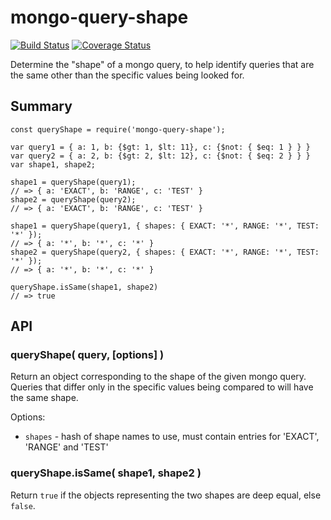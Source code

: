 mongo-query-shape
=================
[![Build Status](https://api.travis-ci.org/andrasq/node-mongo-query-shape.svg?branch=master)](https://travis-ci.org/andrasq/node-mongo-query-shape)
[![Coverage Status](https://codecov.io/github/andrasq/node-mongo-query-shape/coverage.svg?branch=master)](https://codecov.io/github/andrasq/node-mongo-query-shape?branch=master)

Determine the "shape" of a mongo query, to help identify queries that are the same
other than the specific values being looked for.


Summary
-------

    const queryShape = require('mongo-query-shape');

    var query1 = { a: 1, b: {$gt: 1, $lt: 11}, c: {$not: { $eq: 1 } } }
    var query2 = { a: 2, b: {$gt: 2, $lt: 12}, c: {$not: { $eq: 2 } } }
    var shape1, shape2;

    shape1 = queryShape(query1);
    // => { a: 'EXACT', b: 'RANGE', c: 'TEST' }
    shape2 = queryShape(query2);
    // => { a: 'EXACT', b: 'RANGE', c: 'TEST' }

    shape1 = queryShape(query1, { shapes: { EXACT: '*', RANGE: '*', TEST: '*' });
    // => { a: '*', b: '*', c: '*' }
    shape2 = queryShape(query2, { shapes: { EXACT: '*', RANGE: '*', TEST: '*' });
    // => { a: '*', b: '*', c: '*' }

    queryShape.isSame(shape1, shape2)
    // => true

API
---

### queryShape( query, [options] )

Return an object corresponding to the shape of the given mongo query.  Queries that
differ only in the specific values being compared to will have the same shape.

Options:
- `shapes` - hash of shape names to use, must contain entries for 'EXACT', 'RANGE' and 'TEST'

### queryShape.isSame( shape1, shape2 )

Return `true` if the objects representing the two shapes are deep equal, else `false`.

